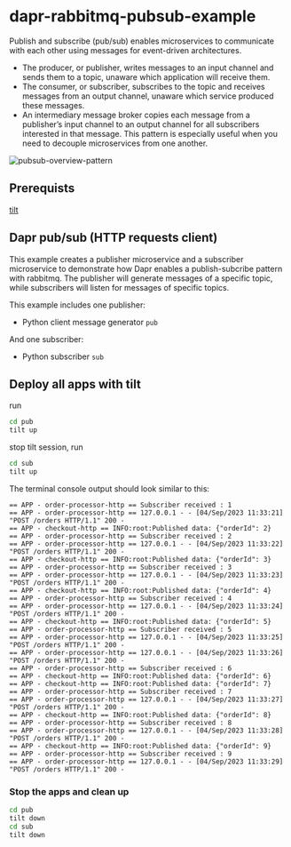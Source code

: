 # dapr-rabbitmq-pubsub-example
Publish and subscribe (pub/sub) enables microservices to communicate with each other using messages for event-driven architectures.
- The producer, or publisher, writes messages to an input channel and sends them to a topic, unaware which application will receive them.
- The consumer, or subscriber, subscribes to the topic and receives messages from an output channel, unaware which service produced these messages.
- An intermediary message broker copies each message from a publisher’s input channel to an output channel for all subscribers interested in that message. This pattern is especially useful when you need to decouple microservices from one another.

![pubsub-overview-pattern](https://docs.dapr.io/images/pubsub-overview-pattern.png)

## Prerequists
[tilt](https://docs.tilt.dev/install.html)

## Dapr pub/sub (HTTP requests client)

This example creates a publisher microservice and a subscriber microservice to demonstrate how Dapr enables a publish-subcribe pattern with rabbitmq. The publisher will generate messages of a specific topic, while subscribers will listen for messages of specific topics. 

This example includes one publisher:

- Python client message generator `pub` 

And one subscriber: 
 
- Python subscriber `sub`

## Deploy all apps with tilt

run

```bash
cd pub
tilt up 
```
stop tilt session, run 

```bash
cd sub
tilt up 
```

The terminal console output should look similar to this:

```text
== APP - order-processor-http == Subscriber received : 1
== APP - order-processor-http == 127.0.0.1 - - [04/Sep/2023 11:33:21] "POST /orders HTTP/1.1" 200 -
== APP - checkout-http == INFO:root:Published data: {"orderId": 2}
== APP - order-processor-http == Subscriber received : 2
== APP - order-processor-http == 127.0.0.1 - - [04/Sep/2023 11:33:22] "POST /orders HTTP/1.1" 200 -
== APP - checkout-http == INFO:root:Published data: {"orderId": 3}
== APP - order-processor-http == Subscriber received : 3
== APP - order-processor-http == 127.0.0.1 - - [04/Sep/2023 11:33:23] "POST /orders HTTP/1.1" 200 -
== APP - checkout-http == INFO:root:Published data: {"orderId": 4}
== APP - order-processor-http == Subscriber received : 4
== APP - order-processor-http == 127.0.0.1 - - [04/Sep/2023 11:33:24] "POST /orders HTTP/1.1" 200 -
== APP - checkout-http == INFO:root:Published data: {"orderId": 5}
== APP - order-processor-http == Subscriber received : 5
== APP - order-processor-http == 127.0.0.1 - - [04/Sep/2023 11:33:25] "POST /orders HTTP/1.1" 200 -
== APP - order-processor-http == 127.0.0.1 - - [04/Sep/2023 11:33:26] "POST /orders HTTP/1.1" 200 -
== APP - order-processor-http == Subscriber received : 6
== APP - checkout-http == INFO:root:Published data: {"orderId": 6}
== APP - checkout-http == INFO:root:Published data: {"orderId": 7}
== APP - order-processor-http == Subscriber received : 7
== APP - order-processor-http == 127.0.0.1 - - [04/Sep/2023 11:33:27] "POST /orders HTTP/1.1" 200 -
== APP - checkout-http == INFO:root:Published data: {"orderId": 8}
== APP - order-processor-http == Subscriber received : 8
== APP - order-processor-http == 127.0.0.1 - - [04/Sep/2023 11:33:28] "POST /orders HTTP/1.1" 200 -
== APP - checkout-http == INFO:root:Published data: {"orderId": 9}
== APP - order-processor-http == Subscriber received : 9
== APP - order-processor-http == 127.0.0.1 - - [04/Sep/2023 11:33:29] "POST /orders HTTP/1.1" 200 -
```

### Stop the apps and clean up

```bash
cd pub
tilt down
cd sub
tilt down 
```
